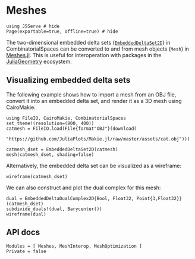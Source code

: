 # Meshes

```@example cat
using JSServe # hide
Page(exportable=true, offline=true) # hide
```

The two-dimensional embedded delta sets ([`EmbeddedDeltaSet2D`](@ref)) in
CombinatorialSpaces can be converted to and from mesh objects (`Mesh`) in
[Meshes.jl](https://github.com/JuliaGeometry/Meshes.jl). This is useful for
interoperation with packages in the
[JuliaGeometry](https://github.com/JuliaGeometry) ecosystem.

## Visualizing embedded delta sets

The following example shows how to import a mesh from an OBJ file, convert it
into an embedded delta set, and render it as a 3D mesh using CairoMakie.

```@example cat
using FileIO, CairoMakie, CombinatorialSpaces
set_theme!(resolution=(800, 400))
catmesh = FileIO.load(File{format"OBJ"}(download(
  "https://github.com/JuliaPlots/Makie.jl/raw/master/assets/cat.obj")))

catmesh_dset = EmbeddedDeltaSet2D(catmesh)
mesh(catmesh_dset, shading=false)
```

Alternatively, the embedded delta set can be visualized as a wireframe:

```@example cat
wireframe(catmesh_dset)
```

We can also construct and plot the dual complex for this mesh:

```@example cat
dual = EmbeddedDeltaDualComplex2D{Bool, Float32, Point{3,Float32}}(catmesh_dset)
subdivide_duals!(dual, Barycenter())
wireframe(dual)
```

## API docs

```@autodocs
Modules = [ Meshes, MeshInterop, MeshOptimization ]
Private = false
```

